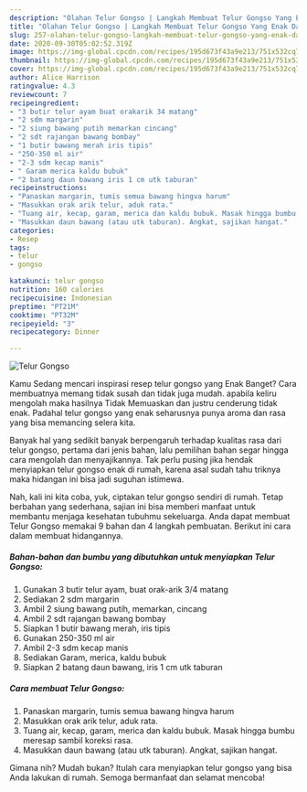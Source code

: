 ```yaml
---
description: "Olahan Telur Gongso | Langkah Membuat Telur Gongso Yang Enak Dan Lezat"
title: "Olahan Telur Gongso | Langkah Membuat Telur Gongso Yang Enak Dan Lezat"
slug: 257-olahan-telur-gongso-langkah-membuat-telur-gongso-yang-enak-dan-lezat
date: 2020-09-30T05:02:52.319Z
image: https://img-global.cpcdn.com/recipes/195d673f43a9e213/751x532cq70/telur-gongso-foto-resep-utama.jpg
thumbnail: https://img-global.cpcdn.com/recipes/195d673f43a9e213/751x532cq70/telur-gongso-foto-resep-utama.jpg
cover: https://img-global.cpcdn.com/recipes/195d673f43a9e213/751x532cq70/telur-gongso-foto-resep-utama.jpg
author: Alice Harrison
ratingvalue: 4.3
reviewcount: 7
recipeingredient:
- "3 butir telur ayam buat orakarik 34 matang"
- "2 sdm margarin"
- "2 siung bawang putih memarkan cincang"
- "2 sdt rajangan bawang bombay"
- "1 butir bawang merah iris tipis"
- "250-350 ml air"
- "2-3 sdm kecap manis"
- " Garam merica kaldu bubuk"
- "2 batang daun bawang iris 1 cm utk taburan"
recipeinstructions:
- "Panaskan margarin, tumis semua bawang hingva harum"
- "Masukkan orak arik telur, aduk rata."
- "Tuang air, kecap, garam, merica dan kaldu bubuk. Masak hingga bumbu meresap sambil koreksi rasa."
- "Masukkan daun bawang (atau utk taburan). Angkat, sajikan hangat."
categories:
- Resep
tags:
- telur
- gongso

katakunci: telur gongso 
nutrition: 160 calories
recipecuisine: Indonesian
preptime: "PT21M"
cooktime: "PT32M"
recipeyield: "3"
recipecategory: Dinner

---
```



![Telur Gongso](https://img-global.cpcdn.com/recipes/195d673f43a9e213/751x532cq70/telur-gongso-foto-resep-utama.jpg)

Kamu Sedang mencari inspirasi resep telur gongso yang Enak Banget? Cara membuatnya memang tidak susah dan tidak juga mudah. apabila keliru mengolah maka hasilnya Tidak Memuaskan dan justru cenderung tidak enak. Padahal telur gongso yang enak seharusnya punya aroma dan rasa yang bisa memancing selera kita.



Banyak hal yang sedikit banyak berpengaruh terhadap kualitas rasa dari telur gongso, pertama dari jenis bahan, lalu pemilihan bahan segar hingga cara mengolah dan menyajikannya. Tak perlu pusing jika hendak menyiapkan telur gongso enak di rumah, karena asal sudah tahu triknya maka hidangan ini bisa jadi suguhan istimewa.


Nah, kali ini kita coba, yuk, ciptakan telur gongso sendiri di rumah. Tetap berbahan yang sederhana, sajian ini bisa memberi manfaat untuk membantu menjaga kesehatan tubuhmu sekeluarga. Anda dapat membuat Telur Gongso memakai 9 bahan dan 4 langkah pembuatan. Berikut ini cara dalam membuat hidangannya.

<!--inarticleads1-->

##### Bahan-bahan dan bumbu yang dibutuhkan untuk menyiapkan Telur Gongso:

1. Gunakan 3 butir telur ayam, buat orak-arik 3/4 matang
1. Sediakan 2 sdm margarin
1. Ambil 2 siung bawang putih, memarkan, cincang
1. Ambil 2 sdt rajangan bawang bombay
1. Siapkan 1 butir bawang merah, iris tipis
1. Gunakan 250-350 ml air
1. Ambil 2-3 sdm kecap manis
1. Sediakan  Garam, merica, kaldu bubuk
1. Siapkan 2 batang daun bawang, iris 1 cm utk taburan




<!--inarticleads2-->

##### Cara membuat Telur Gongso:

1. Panaskan margarin, tumis semua bawang hingva harum
1. Masukkan orak arik telur, aduk rata.
1. Tuang air, kecap, garam, merica dan kaldu bubuk. Masak hingga bumbu meresap sambil koreksi rasa.
1. Masukkan daun bawang (atau utk taburan). Angkat, sajikan hangat.




Gimana nih? Mudah bukan? Itulah cara menyiapkan telur gongso yang bisa Anda lakukan di rumah. Semoga bermanfaat dan selamat mencoba!
